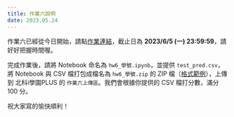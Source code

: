 ```yaml
---
title: 作業六說明
date: 2023.05.24
---
```


作業六已經從今日開始，請點[作業連結](https://colab.research.google.com/drive/1LhXzL5bSuJvb9nMZp54z84ZqeQ5Zws9a?usp=sharing)，截止日為 **2023/6/5 (一) 23:59:59**，請好好把握時間喔。

完成作業後，請將 Notebook 命名為 `hw6_學號.ipynb`，並提供 `test_pred.csv`，將 Notebook 與 CSV 檔打包成檔名為 `hw6_學號.zip` 的 ZIP 檔（[格式範例](https://github.com/AINTUT/code_2023/raw/main/examples/hw6_%E5%AD%B8%E8%99%9F.zip)），上傳到 北科i學園PLUS 的 `作業六上傳區`。我們會根據你提供的 CSV 檔打分數，滿分 100 分。

祝大家寫的愉快順利！
